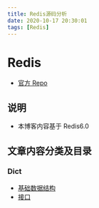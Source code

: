 ```yaml
---
title: Redis源码分析
date: 2020-10-17 20:30:01
tags: [Redis]
---
```


# Redis

- [官方 Repo](https://github.com/redis/redis)

## 说明

- 本博客内容基于 Redis6.0

## 文章内容分类及目录

### Dict

- [基础数据结构](https://lrtz-v.github.io/posts/2020/11/13/datastruct.html)
- [接口](https://lrtz-v.github.io/posts/2020/11/13/api.html)
